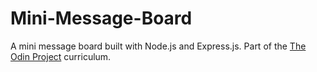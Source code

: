 # Mini-Message-Board

A mini message board built with Node.js and Express.js.
Part of the <a href="https://www.theodinproject.com">The Odin Project</a> curriculum.